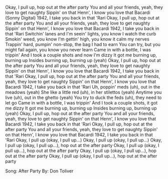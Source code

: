 Okay, I pull up, hop out at the after party
You and all your friends, yeah, they love to get naughty
Sippin' on that Henn', I know you love that Bacardi (Sonny Digital)
1942, I take you back in that 'Rari
Okay, I pull up, hop out at the after party
You and all your friends, yeah, they love to get naughty
Sippin' on that Henn', I know you love that Bacardi
1942, I take you back in that 'Rari
Switchin' lanes and I'm seein' lights, you know I watch the curb
Smokin' weed, you know I'm gettin' high, you know it calm my nerves
Trappin' hard, pumpin' non-stop, the bag I had to earn
You can try, but you might fail again, you know you never learn
Came in with a bottle, I was trippin'
And I took a couple shots and now I'm dizzy
It got me burning up, burning up
Insides burning up, burning up (yeah)
Okay, I pull up, hop out at the after party
You and all your friends, yeah, they love to get naughty
Sippin' on that Henn', I know you love that Bacardi
1942, I take you back in that 'Rari
Okay, I pull up, hop out at the after party
You and all your friends, yeah, they love to get naughty
Sippin' on that Henn', I know you love that Bacardi
1942, I take you back in that 'Rari
Uh, poppin' meds (uh), out in the meadows (yeah)
She like a little red (uh), in her stilettos (yeah)
Anytime you live (uh), out in the ghetto (yeah)
You try to duck the feds (uh), they need to let go
Came in with a bottle, I was trippin'
And I took a couple shots, it got me dizzy
It got me burning up, burning up
Insides burning up, burning up (yeah)
Okay, I pull up, hop out at the after party
You and all your friends, yeah, they love to get naughty
Sippin' on that Henn', I know you love that Bacardi
1942, I take you back in that 'Rari
Okay, I pull up, hop out at the after party
You and all your friends, yeah, they love to get naughty
Sippin' on that Henn', I know you love that Bacardi
1942, I take you back in that 'Rari
Okay, I pull up (okay, I pull up...)
Okay, I pull up (okay, I pull up...)
Okay, I pull up (okay, I pull up...), hop out at the after party
Okay, I pull up (okay, I pull up...), hop out at the after party
Okay, I pull up (okay, I pull up...), hop out at the after party
Okay, I pull up (okay, I pull up...), hop out at the after party



Song: After Party
By: Don Toliver
